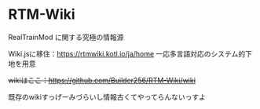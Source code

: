 # RTM-Wiki
RealTrainMod に関する究極の情報源

Wiki.jsに移住：https://rtmwiki.kotl.io/ja/home
一応多言語対応のシステム的下地を用意

~~wikiはここ：https://github.com/Builder256/RTM-Wiki/wiki~~

























































































































































既存のwikiすっげーみづらいし情報古くてやってらんないっすよ
